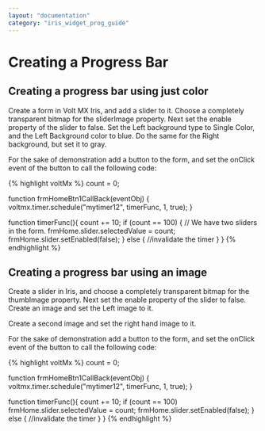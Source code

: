 ```yaml
---
layout: "documentation"
category: "iris_widget_prog_guide"
---
```

                              


Creating a Progress Bar
=======================

Creating a progress bar using just color
----------------------------------------

Create a form in Volt MX Iris, and add a slider to it. Choose a completely transparent bitmap for the sliderImage property. Next set the enable property of the slider to false. Set the Left background type to Single Color, and the Left Background color to blue. Do the same for the Right background, but set it to gray.

For the sake of demonstration add a button to the form, and set the onClick event of the button to call the following code:

{% highlight voltMx %}
count = 0;

function frmHomeBtn1CallBack(eventObj) {
	voltmx.timer.schedule("mytimer12", timerFunc, 1, true);
}

function timerFunc(){
	count += 10;
	if (count == 100) {
		// We have two sliders in the form.
		frmHome.slider.selectedValue = count;
		frmHome.slider.setEnabled(false);
	} else {
		//invalidate the timer
	}
}
{% endhighlight %}

Creating a progress bar using an image
--------------------------------------

Create a slider in Iris, and choose a completely transparent bitmap for the thumbImage property. Next set the enable property of the slider to false. Create an image and set the Left image to it.

Create a second image and set the right hand image to it.

For the sake of demonstration add a button to the form, and set the onClick event of the button to call the following code:

{% highlight voltMx %}
count = 0;

function frmHomeBtn1CallBack(eventObj) {
	voltmx.timer.schedule("mytimer12", timerFunc, 1, true);
}

function timerFunc(){
	count += 10;
	if (count == 100) 
		frmHome.slider.selectedValue = count;
		frmHome.slider.setEnabled(false);
	} else {
		//invalidate the timer
	}
}
{% endhighlight %}

